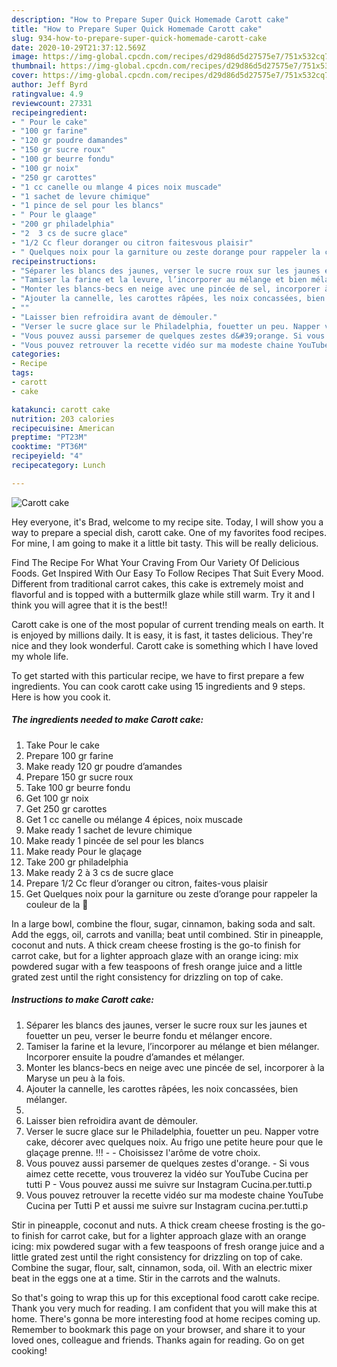 ```yaml
---
description: "How to Prepare Super Quick Homemade Carott cake"
title: "How to Prepare Super Quick Homemade Carott cake"
slug: 934-how-to-prepare-super-quick-homemade-carott-cake
date: 2020-10-29T21:37:12.569Z
image: https://img-global.cpcdn.com/recipes/d29d86d5d27575e7/751x532cq70/carott-cake-photo-principale-de-la-recette.jpg
thumbnail: https://img-global.cpcdn.com/recipes/d29d86d5d27575e7/751x532cq70/carott-cake-photo-principale-de-la-recette.jpg
cover: https://img-global.cpcdn.com/recipes/d29d86d5d27575e7/751x532cq70/carott-cake-photo-principale-de-la-recette.jpg
author: Jeff Byrd
ratingvalue: 4.9
reviewcount: 27331
recipeingredient:
- " Pour le cake"
- "100 gr farine"
- "120 gr poudre damandes"
- "150 gr sucre roux"
- "100 gr beurre fondu"
- "100 gr noix"
- "250 gr carottes"
- "1 cc canelle ou mlange 4 pices noix muscade"
- "1 sachet de levure chimique"
- "1 pince de sel pour les blancs"
- " Pour le glaage"
- "200 gr philadelphia"
- "2  3 cs de sucre glace"
- "1/2 Cc fleur doranger ou citron faitesvous plaisir"
- " Quelques noix pour la garniture ou zeste dorange pour rappeler la couleur de la "
recipeinstructions:
- "Séparer les blancs des jaunes, verser le sucre roux sur les jaunes et fouetter un peu, verser le beurre fondu et mélanger encore."
- "Tamiser la farine et la levure, l’incorporer au mélange et bien mélanger. Incorporer ensuite la poudre d’amandes et mélanger."
- "Monter les blancs-becs en neige avec une pincée de sel, incorporer à la Maryse un peu à la fois."
- "Ajouter la cannelle, les carottes râpées, les noix concassées, bien mélanger."
- ""
- "Laisser bien refroidira avant de dėmouler."
- "Verser le sucre glace sur le Philadelphia, fouetter un peu. Napper votre cake, décorer avec quelques noix. Au frigo une petite heure pour que le glaçage prenne. !!!   Choisissez l&#39;arôme de votre choix."
- "Vous pouvez aussi parsemer de quelques zestes d&#39;orange. Si vous aimez cette recette, vous trouverez la vidéo sur YouTube Cucina per tutti P Vous pouvez aussi me suivre sur Instagram Cucina.per.tutti.p"
- "Vous pouvez retrouver la recette vidéo sur ma modeste chaine YouTube Cucina per Tutti P et aussi me suivre sur Instagram cucina.per.tutti.p"
categories:
- Recipe
tags:
- carott
- cake

katakunci: carott cake 
nutrition: 203 calories
recipecuisine: American
preptime: "PT23M"
cooktime: "PT36M"
recipeyield: "4"
recipecategory: Lunch

---
```



![Carott cake](https://img-global.cpcdn.com/recipes/d29d86d5d27575e7/751x532cq70/carott-cake-photo-principale-de-la-recette.jpg)

Hey everyone, it's Brad, welcome to my recipe site. Today, I will show you a way to prepare a special dish, carott cake. One of my favorites food recipes. For mine, I am going to make it a little bit tasty. This will be really delicious.

Find The Recipe For What Your Craving From Our Variety Of Delicious Foods. Get Inspired With Our Easy To Follow Recipes That Suit Every Mood. Different from traditional carrot cakes, this cake is extremely moist and flavorful and is topped with a buttermilk glaze while still warm. Try it and I think you will agree that it is the best!!

Carott cake is one of the most popular of current trending meals on earth. It is enjoyed by millions daily. It is easy, it is fast, it tastes delicious. They're nice and they look wonderful. Carott cake is something which I have loved my whole life.


To get started with this particular recipe, we have to first prepare a few ingredients. You can cook carott cake using 15 ingredients and 9 steps. Here is how you cook it.

<!--inarticleads1-->

##### The ingredients needed to make Carott cake:

1. Take  Pour le cake
1. Prepare 100 gr farine
1. Make ready 120 gr poudre d’amandes
1. Prepare 150 gr sucre roux
1. Take 100 gr beurre fondu
1. Get 100 gr noix
1. Get 250 gr carottes
1. Get 1 cc canelle ou mélange 4 épices, noix muscade
1. Make ready 1 sachet de levure chimique
1. Make ready 1 pincée de sel pour les blancs
1. Make ready  Pour le glaçage
1. Take 200 gr philadelphia
1. Make ready 2 à 3 cs de sucre glace
1. Prepare 1/2 Cc fleur d’oranger ou citron, faites-vous plaisir
1. Get  Quelques noix pour la garniture ou zeste d’orange pour rappeler la couleur de la 🥕


In a large bowl, combine the flour, sugar, cinnamon, baking soda and salt. Add the eggs, oil, carrots and vanilla; beat until combined. Stir in pineapple, coconut and nuts. A thick cream cheese frosting is the go-to finish for carrot cake, but for a lighter approach glaze with an orange icing: mix powdered sugar with a few teaspoons of fresh orange juice and a little grated zest until the right consistency for drizzling on top of cake. 

<!--inarticleads2-->

##### Instructions to make Carott cake:

1. Séparer les blancs des jaunes, verser le sucre roux sur les jaunes et fouetter un peu, verser le beurre fondu et mélanger encore.
1. Tamiser la farine et la levure, l’incorporer au mélange et bien mélanger. Incorporer ensuite la poudre d’amandes et mélanger.
1. Monter les blancs-becs en neige avec une pincée de sel, incorporer à la Maryse un peu à la fois.
1. Ajouter la cannelle, les carottes râpées, les noix concassées, bien mélanger.
1. 
1. Laisser bien refroidira avant de dėmouler.
1. Verser le sucre glace sur le Philadelphia, fouetter un peu. Napper votre cake, décorer avec quelques noix. Au frigo une petite heure pour que le glaçage prenne. !!!  -  - Choisissez l&#39;arôme de votre choix.
1. Vous pouvez aussi parsemer de quelques zestes d&#39;orange. - Si vous aimez cette recette, vous trouverez la vidéo sur YouTube Cucina per tutti P - Vous pouvez aussi me suivre sur Instagram Cucina.per.tutti.p
1. Vous pouvez retrouver la recette vidéo sur ma modeste chaine YouTube Cucina per Tutti P et aussi me suivre sur Instagram cucina.per.tutti.p


Stir in pineapple, coconut and nuts. A thick cream cheese frosting is the go-to finish for carrot cake, but for a lighter approach glaze with an orange icing: mix powdered sugar with a few teaspoons of fresh orange juice and a little grated zest until the right consistency for drizzling on top of cake. Combine the sugar, flour, salt, cinnamon, soda, oil. With an electric mixer beat in the eggs one at a time. Stir in the carrots and the walnuts. 

So that's going to wrap this up for this exceptional food carott cake recipe. Thank you very much for reading. I am confident that you will make this at home. There's gonna be more interesting food at home recipes coming up. Remember to bookmark this page on your browser, and share it to your loved ones, colleague and friends. Thanks again for reading. Go on get cooking!
